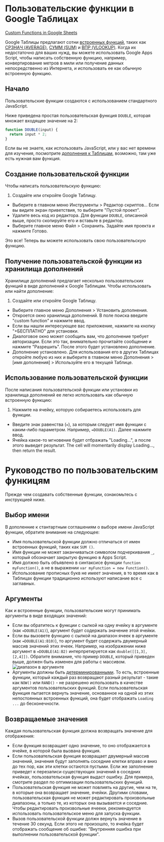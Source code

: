 # Пользовательские функции в Google Таблицах

[Custom Functions in Google Sheets](https://developers.google.com/apps-script/guides/sheets/functions)

Google Таблицы предлагают сотни [встроенных функций](https://support.google.com/docs/topic/1361471?&hl=ru), таких как [СРЗНАЧ (AVERAGE)](https://support.google.com/docs/answer/3093615?hl=ru), [СУММ (SUM)](https://support.google.com/docs/answer/3093669?hl=ru) и [ВПР (VLOOKUP)](https://support.google.com/docs/answer/3093318?hl=ru). Когда их недостаточно для ваших нужд, вы можете использовать Google Apps Script, чтобы написать собственную функцию, например, конвертирование метров в мили или получение данных непосредственно из Интернета, и использовать ее как обычную встроенную функцию.

## Начало

Пользовательские функции создаются с использованием стандартного JavaScript.

Ниже приведена простая пользовательская функция `DOUBLE`, которая множает входящее значение на 2:

```js
function DOUBLE(input) {
  return input * 2;
}
```

Если вы не знаете, как использовать JavaScript, или у вас нет времени для изучения, посмотрите [дополнения к Таблицам](https://support.google.com/docs/answer/3641454?hl=ru), возможно, там уже есть нужная вам функция.

## Создание пользовательской функции

Чтобы написать пользовательскую функцию:
 1. Создайте или откройте Google Таблицу.
 - Выберите в главном меню Инструменты > Редактор скриптов... Если вы видите экран приветствия, то выберите "Пустой проект".
 - Удалите весь код из редактора. Для функции `DOUBLE`, описанной выше, просто скопируйте его и вставьте в редактор.
 - Выберите главное меню Файл > Сохранить. Задайте имя проекта и нажмите Готово. 

Это все! Теперь вы можете использовать свою пользовательскую функцию.

## Получение пользовательской функции из хранилища  дополнений

Хранилище дополнений предлагает несколько пользовательских функций в виде дополнений к Google Таблицам. Чтобы использовать или найти дополнение:
1. Создайте или откройте Google Таблицу.
- Выберите главное меню Дополнения > Установить дополнения.
- Откроется окно хранилища дополнений. В поле поиска введите "custom function" и нажмите ввод.
- Если вы нашли интересующее вас приложение, нажмите на кнопку "+БЕСПЛАТНО" для установки.
- Диалоговое окно может сообщить вам, что дополнение требует авторизации. Если это так, внимательно прочитайте сообщение и нажмите "Разрешить". После этого будет установлено дополнение.
- Дополнение установлено. Для использования его в других Таблицах откройте любую из них и выберите в главном меню Дополнения > [имя дополнения] > Используйте его в текущей Таблице.

## Использование пользовательской функции

После написания пользовательской функции или установки из хранилища дополнений ее легко использовать как обычную встроенную функцию:
1. Нажмите на ячейку, которую собираетесь использовать для функции.
- Введите знак равенства (`=`), за которым следует имя функции с каким-либо параметром. Например, `=DOUBLE(A1)`. Далее нажмите ввод.
- Ячейка какое-то мгновение будет отбражать "Loading...", а после этого выведет результат.
The cell will momentarily display Loading..., then return the result.

# Руководство по пользовательским функицям

Прежде чем создавать собственные функции, ознакомьтесь с инструкцией ниже.

## Выбор имени


В дополенние к стантартным соглашениям о выборе имени JavaScript функции, обратите внимание на следующее:
- Имя пользовательской функции должно отличаться от имен встроенных функций, таких как `SUM ()`.
- Имя функции не может заканчиваться символом подчеркивания `_`, который обозначает закрытую функцию в Apps Script.
- Имя должно быть объявлено в синтаксисе функции `function myFunction()`, а не в выражении `var myFunction = new Function()`.
- Использование прописных букв не имеет значения, в то время как в Таблицах функции традиционно используют написание все с заглавных.

## Аргументы

Как и встроенные функции, пользовательские могут принимать аргументы в виде входящих значений:
- Если вы обратитесь к функции с сылкой на одну ячейку в аргументе (как `=DOUBLE(A1)`), аргумент будет содержать значение этой ячейки.
- Если вы вызовете функцию с сылкой на диапазон ячеек в аргументе (как `=DOUBLE(A1:B10)`), то аргумент будет содержать двумерный массив значений этих ячеек. Например, на изображении ниже аргумент в `=DOUBLE(A1:B2)` интерпретируется как `double([[1,3],[2,4]])`. Обратите внимание, что пример `DOUBLE`, который приведен выше, должен быть изменен для работы с массивом. ![диапазон в аргументе](https://developers.google.com/apps-script/images/arguments-example.png)
- Аргументы должны быть [детерминированными](https://ru.wikipedia.org/wiki/%D0%94%D0%B5%D1%82%D0%B5%D1%80%D0%BC%D0%B8%D0%BD%D0%B8%D1%80%D0%BE%D0%B2%D0%B0%D0%BD%D0%BD%D1%8B%D0%B9_%D0%B0%D0%BB%D0%B3%D0%BE%D1%80%D0%B8%D1%82%D0%BC). То есть, встроенные функции, который каждый раз возвращают разный результат - такие как `NOW()` или `RAND()` - не разрешено использовать в качестве аргументов пользовательских функций. Если пользовательская функция пытается вернуть значение, основанное на одной из этих непостоянных встроенных функций, она будет отображать `Loading ...` до бесконечности.

## Возвращаемые значения

Каждая пользовательская функция должна возвращать значение для отображения:
- Если функция возвращает одно значение, то оно отображается в ячейке, в которой была вызвана функция.
- Если пользовательская функция возвращает двумерный массив значений, значения будут заполнять соседние клетки вправо и вниз до тех пор, как эти клетки остаются пустыми. Если же заполнение приведет к перезаписи существующих значений в соседних ячейках, пользовательская функция выдаст ошибку. Для примера, смотрите раздел по оптимизации пользовательских функций.
- Пользовательская функция не может повлиять на другие, чем на те, в которые она возвращает значение, ячейки. Другими словами, пользовательская функция не может редактировать произвольные диапазоны, а только те, из которых она вызывается и соседние. Чтобы редактировать произвольные ячееки, рекомендуется использовать пользовательское меню для запуска функции.
- Вызов пользовательской функции должн вернуть значение в течение 30 секунд. Если этого не произошло, то ячейка будет отображать сообщение об ошибке: "Внутренняя ошибка при выполнении пользовательской функции".